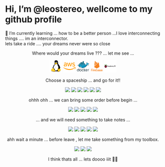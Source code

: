 

# Hi, I’m @leostereo, wellcome to my github profile<br />
🌱 I’m currently learning ... how to be a better person ...I love interconnecting things .... im an interconnector.<br />
lets take a ride .... your dreams never were so close

<div id="badges" style="text-align:center;background-image:url(https://images.pexels.com/photos/998641/pexels-photo-998641.jpeg?auto=compress&cs=tinysrgb&w=1260&h=750&dpr=1)">

Where would your dreams live ??? ... let me see ...

<img src="https://github.com/devicons/devicon/blob/master/icons/linux/linux-original.svg" width="40" height="40"/>
<img src="https://github.com/devicons/devicon/blob/master/icons/amazonwebservices/amazonwebservices-plain-wordmark.svg" width="40" height="40"/>
<img src="https://github.com/devicons/devicon/blob/master/icons/docker/docker-original-wordmark.svg" width="40" height="40"/>
<img src="https://github.com/devicons/devicon/blob/master/icons/firebase/firebase-plain-wordmark.svg" width="40" height="40" />
<img src="https://github.com/devicons/devicon/blob/master/icons/raspberrypi/raspberrypi-original-wordmark.svg" width="40" height="40"/>
  
  Choose a spaceship ... and go for it!!

  <img src="https://img.shields.io/badge/php-black?style=for-the-badge&logo=php&logoColor=white"/>
  <img src="https://img.shields.io/badge/c-black?style=for-the-badge&logo=c&logoColor=white"/>
    <img src="https://img.shields.io/badge/typecript-black?style=for-the-badge&logo=typescript&logoColor=white"/>
    <img src="https://img.shields.io/badge/JavaScript-black?style=for-the-badge&logo=JavaScript&logoColor=white"/>
    <img src="https://img.shields.io/badge/bash-black?style=for-the-badge&logo=shell&logoColor=white"/>
    <img src="https://img.shields.io/badge/perl-black?style=for-the-badge&logo=perl&logoColor=white"/>
    

  ohhh ohh ... we can bring some order before begin ...
  
  <img src="https://img.shields.io/badge/laravel-black?style=for-the-badge&logo=laravel&logoColor=white"/>
  <img src="https://img.shields.io/badge/slim-black?style=for-the-badge&logo=php&logoColor=white"/>
  <img src="https://img.shields.io/badge/vuejs-black?style=for-the-badge&logo=vuedotjs&logoColor=white"/>
  <img src="https://img.shields.io/badge/react-black?style=for-the-badge&logo=react&logoColor=white"/>
  <img src="https://img.shields.io/badge/espressif-black?style=for-the-badge&logo=espressif&logoColor=white"/>

... and we will need something to take notes ... 
  
<img src="https://img.shields.io/badge/postgres-black?style=for-the-badge&logo=postgres&logoColor=white"/>
<img src="https://img.shields.io/badge/mysql-black?style=for-the-badge&logo=mysql&logoColor=white"/>
<img src="https://img.shields.io/badge/mongo-black?style=for-the-badge&logo=mongodb&logoColor=white"/>
<img src="https://img.shields.io/badge/redis-black?style=for-the-badge&logo=redis&logoColor=white"/>
<img src="https://img.shields.io/badge/elk-black?style=for-the-badge&logo=elastic&logoColor=white"/>

ahh wait a minute ... before leave , let me take something from my toolbox.

  <img src="https://img.shields.io/badge/visual studio-black?style=for-the-badge&logo=visual-studio&logoColor=white"/>    
  <img src="https://img.shields.io/badge/git-black?style=for-the-badge&logo=git&logoColor=white"/>
  <img src="https://img.shields.io/badge/postman-black?style=for-the-badge&logo=postman&logoColor=white"/>

I think thats all ... lets doooo iiit 🚀🚀
  
  
</div>


<!---
leostereo/leostereo is a ✨ special ✨ repository because its `README.md` (this file) appears on your GitHub profile.
You can click the Preview link to take a look at your changes.
--->
